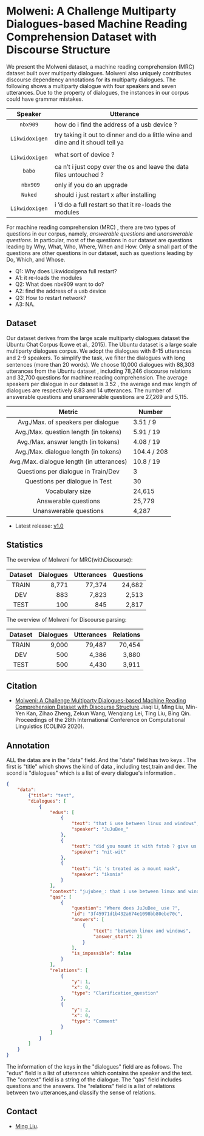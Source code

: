 # Molweni: A Challenge Multiparty Dialogues-based Machine Reading Comprehension Dataset with Discourse Structure 

We present the Molweni dataset, a machine reading comprehension (MRC) dataset built over multiparty dialogues.
Molweni also uniquely contributes discourse dependency annotations for its multiparty dialogues.
The following shows a multiparty dialogue with four speakers and seven utterances. Due to the property of dialogues, the instances in our corpus could have grammar mistakes. 

| Speaker | Utterance |
|:-------:|-----------|
| `nbx909` |  how do i ﬁnd the address of a usb device ? |
| `Likwidoxigen` | try taking it out to dinner and do a little wine and dine and it shoudl tell ya |
| ` Likwidoxigen` | what sort of device ? |
| `babo` | ca n’t i just copy over the os and leave the data ﬁles untouched ? |
| ` nbx909` | only if you do an upgrade |
| `Nuked` | should i just restart x after installing |
| `Likwidoxigen` | i ’d do a full restart so that it re-loads the modules |

For machine reading comprehension (MRC) , there are two types of questions in our corpus, namely, *answerable questions* and *unanswerable questions*. 
In particular, most of the questions in our dataset are questions leading by Why, What, Who, Where, When and How. Only a small part of the questions are other questions in our dataset, such as questions leading by Do, Which, and Whose. 


* Q1: Why does Likwidoxigena full restart? 
* A1: it re-loads the modules
* Q2: What does nbx909 want to do?
* A2: ﬁnd the address of a usb device 
* Q3: How to restart network?
* A3: NA.



## Dataset

Our dataset derives from the large scale multiparty dialogues dataset the Ubuntu Chat Corpus (Lowe et al., 2015). The Ubuntu dataset is a large scale multiparty dialogues corpus. We adopt the dialogues with 8-15 utterances and 2-9 speakers. To simplify the task, we ﬁlter the dialogues with long sentences (more than 20 words).
We choose 10,000 dialogues with 88,303 utterances from the Ubuntu dataset , including 78,246 discourse relations and 32,700 questions for machine reading comprehension. 
The average speakers per dialogue in our dataset is 3.52 , the average and max length of dialogues are respectively 8.83 and 14 utterances. The number of answerable questions and unanswerable questions are 27,269 and 5,115. 

| Metric | Number |
|:-------:|-----------|
| Avg./Max. of speakers per dialogue | 3.51 / 9 |
| Avg./Max. question length (in tokens) | 5.91 / 19 |
| Avg./Max. answer length (in tokens) | 4.08 / 19 |
| Avg./Max. dialogue length (in tokens)  | 104.4 / 208 |
| Avg./Max. dialogue length (in utterances) | 10.8 / 19 |
| Questions per dialogue in Train/Dev | 3 |
| Questions per dialogue in Test | 30 |
| Vocabulary size | 24,615 |
| Answerable questions | 25,779 |
| Unanswerable questions | 4,287 |
* Latest release: [v1.0](https://github.com/HIT-SCIR/Molweni)

## Statistics

The overview of Molweni for MRC(withDiscourse):

| Dataset | Dialogues | Utterances | Questions |
| :-----: | --------: | --------: | ------: |
|   TRAIN   |     8,771 | 77,374 |  24,682 |
|   DEV   |       883 |     7,823 |   2,513 |
|   TEST   |       100 |     845 |     2,817 |


The overview of Molweni for Discourse parsing:

| Dataset | Dialogues | Utterances | Relations |
| :-----: | --------: | --------: | ------: |
|   TRAIN   |   9,000 | 79,487 |  70,454 |
|   DEV   |     500 |     4,386 |  3,880 |
|   TEST   |    500 |     4,430 |  3,911 |


## Citation
* [Molweni: A Challenge Multiparty Dialogues-based Machine Reading Comprehension Dataset with Discourse Structure](https://arxiv.org/abs/2004.05080).Jiaqi Li, Ming Liu, Min-Yen Kan, Zihao Zheng, Zekun Wang, Wenqiang Lei, Ting Liu, Bing Qin. Proceedings of the 28th International Conference on Computational Linguistics (COLING  2020).


## Annotation
ALL the datas are in the "data" field. And the "data" field has two keys . The first is "title" which shows the kind of data , including test,train and dev.
The scond is "dialogues" which is a list of every dialogue's information .

```json
{
	"data": 
		{"title": "test",
		"dialogues": [
			{
                "edus": [
					{
                        "text": "that i use between linux and windows",
                        "speaker": "JuJuBee_"
                    },
                    {
                        "text": "did you mount it with fstab ? give us a pastebin of the fstab that is probably it eh.EMOJI",
                        "speaker": "nit-wit"
                    },
                    {
                        "text": "it 's treated as a mount mask",
                        "speaker": "ikonia"
                    }
				],
				"context": "jujubee_: that i use between linux and windows nit-wit: did you mount it with fstab ? give us a pastebin of the fstab that is probably it eh.emoji ikonia: it 's treated as a mount mask",
				"qas": [
					{
                        "question": "Where does JuJuBee_ use ?",
                        "id": "3f45971d1b432a674e1098bb80ebe70c",
                        "answers": [
                            {
                                "text": "between linux and windows",
                                "answer_start": 21
                            }
                        ],
                        "is_impossible": false
                    }
				],
				"relations": [
					{
                        "y": 1,
                        "x": 0,
                        "type": "Clarification_question"
                    },
                    {
                        "y": 2,
                        "x": 0,
                        "type": "Comment"
                    }
				]
			}
		]
	}
}
```
The information of the keys in the "dialogues" field are as follows.
The "edus" field is a list of utterances which contains the speaker and the text.
The "context" field is a string of the dialogue.
The "qas" field includes questions and the answers.
The "relations" field is a list of relations between two utterances,and classify the sense of relations.

## Contact

* [Ming Liu](http://homepage.hit.edu.cn/liuming1981).
